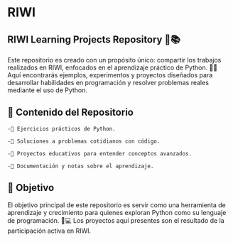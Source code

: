 # **RIWI**

## **RIWI Learning Projects Repository 🐍📚**

Este repositorio es creado con un propósito único: compartir los trabajos realizados en RIWI, enfocados en el aprendizaje práctico de Python. 🧠✨ Aquí encontrarás ejemplos, experimentos y proyectos diseñados para desarrollar habilidades en programación y resolver problemas reales mediante el uso de Python.

## **📁 Contenido del Repositorio**

    -📝 Ejercicios prácticos de Python.

    -🔧 Soluciones a problemas cotidianos con código.

    -🚀 Proyectos educativos para entender conceptos avanzados.

    -📖 Documentación y notas sobre el aprendizaje.

## **🎯 Objetivo**

El objetivo principal de este repositorio es servir como una herramienta de aprendizaje y crecimiento para quienes exploran Python como su lenguaje de programación. 🐍💻 Los proyectos aquí presentes son el resultado de la participación activa en RIWI.

